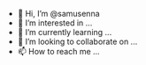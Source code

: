 - 👋 Hi, I’m @samusenna
- 👀 I’m interested in ...
- 🌱 I’m currently learning ...
- 💞️ I’m looking to collaborate on ...
- 📫 How to reach me ...

<!---
samusenna/samusenna is a ✨ special ✨ repository because its `README.md` (this file) appears on your GitHub profile.
You can click the Preview link to take a look at your changes.
--->
